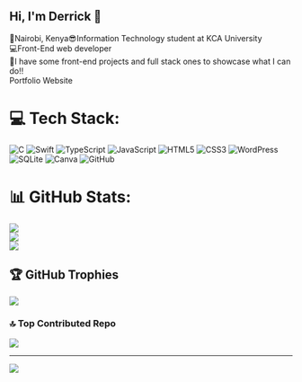 ## Hi, I'm Derrick 🌟

📍Nairobi, Kenya😎Information Technology student at KCA University<br/>
💻Front-End web developer<br/>
💎I have some front-end projects and full stack ones to showcase what I can do!! <br/>
Portfolio Website



# 💻 Tech Stack:
![C](https://img.shields.io/badge/c-%2300599C.svg?style=flat-square&logo=c&logoColor=white) ![Swift](https://img.shields.io/badge/swift-F54A2A?style=flat-square&logo=swift&logoColor=white) ![TypeScript](https://img.shields.io/badge/typescript-%23007ACC.svg?style=flat-square&logo=typescript&logoColor=white) ![JavaScript](https://img.shields.io/badge/javascript-%23323330.svg?style=flat-square&logo=javascript&logoColor=%23F7DF1E) ![HTML5](https://img.shields.io/badge/html5-%23E34F26.svg?style=flat-square&logo=html5&logoColor=white) ![CSS3](https://img.shields.io/badge/css3-%231572B6.svg?style=flat-square&logo=css3&logoColor=white) ![WordPress](https://img.shields.io/badge/WordPress-%23117AC9.svg?style=flat-square&logo=WordPress&logoColor=white) ![SQLite](https://img.shields.io/badge/sqlite-%2307405e.svg?style=flat-square&logo=sqlite&logoColor=white) ![Canva](https://img.shields.io/badge/Canva-%2300C4CC.svg?style=flat-square&logo=Canva&logoColor=white) ![GitHub](https://img.shields.io/badge/github-%23121011.svg?style=flat-square&logo=github&logoColor=white)
# 📊 GitHub Stats:
![](https://github-readme-stats.vercel.app/api?username=Dtorredo&theme=merko&hide_border=false&include_all_commits=false&count_private=false)<br/>
![](https://nirzak-streak-stats.vercel.app/?user=Dtorredo&theme=merko&hide_border=false)<br/>
![](https://github-readme-stats.vercel.app/api/top-langs/?username=Dtorredo&theme=merko&hide_border=false&include_all_commits=false&count_private=false&layout=compact)

## 🏆 GitHub Trophies
![](https://github-profile-trophy.vercel.app/?username=Dtorredo&theme=transparent&no-frame=false&no-bg=true&margin-w=4)

### 🔝 Top Contributed Repo
![](https://github-contributor-stats.vercel.app/api?username=Dtorredo&limit=5&theme=dark&combine_all_yearly_contributions=true)

---
[![](https://visitcount.itsvg.in/api?id=Dtorredo&icon=0&color=11)](https://visitcount.itsvg.in)

<!-- Proudly created with GPRM ( https://gprm.itsvg.in ) -->
